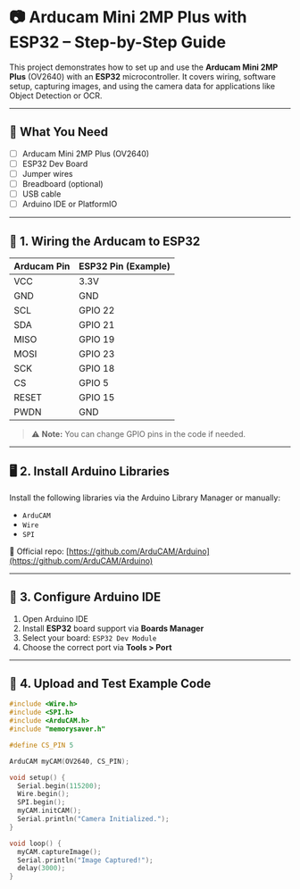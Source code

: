 # 📷 Arducam Mini 2MP Plus with ESP32 – Step-by-Step Guide

This project demonstrates how to set up and use the **Arducam Mini 2MP Plus** (OV2640) with an **ESP32** microcontroller. It covers wiring, software setup, capturing images, and using the camera data for applications like Object Detection or OCR.

---

## 🧰 What You Need

- [ ] Arducam Mini 2MP Plus (OV2640)
- [ ] ESP32 Dev Board
- [ ] Jumper wires
- [ ] Breadboard (optional)
- [ ] USB cable
- [ ] Arduino IDE or PlatformIO

---

## 🔌 1. Wiring the Arducam to ESP32

| Arducam Pin | ESP32 Pin (Example) |
|-------------|---------------------|
| VCC         | 3.3V                |
| GND         | GND                 |
| SCL         | GPIO 22             |
| SDA         | GPIO 21             |
| MISO        | GPIO 19             |
| MOSI        | GPIO 23             |
| SCK         | GPIO 18             |
| CS          | GPIO 5              |
| RESET       | GPIO 15             |
| PWDN        | GND                 |

> ⚠️ **Note:** You can change GPIO pins in the code if needed.

---

## 🖥️ 2. Install Arduino Libraries

Install the following libraries via the Arduino Library Manager or manually:

- `ArduCAM`
- `Wire`
- `SPI`

🔗 Official repo: [https://github.com/ArduCAM/Arduino](https://github.com/ArduCAM/Arduino)

---

## 🔧 3. Configure Arduino IDE

1. Open Arduino IDE
2. Install **ESP32** board support via **Boards Manager**
3. Select your board: `ESP32 Dev Module`
4. Choose the correct port via **Tools > Port**

---

## 🧪 4. Upload and Test Example Code

```cpp
#include <Wire.h>
#include <SPI.h>
#include <ArduCAM.h>
#include "memorysaver.h"

#define CS_PIN 5

ArduCAM myCAM(OV2640, CS_PIN);

void setup() {
  Serial.begin(115200);
  Wire.begin();
  SPI.begin();
  myCAM.initCAM();
  Serial.println("Camera Initialized.");
}

void loop() {
  myCAM.captureImage();
  Serial.println("Image Captured!");
  delay(3000);
}
